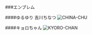###エンブレム

####ゆるゆり 吉川ちなつ
![CHINA-CHU](http://eaassets-a.akamaihd.net/battlelog/prod/emblem/853/590/256/2955055690564052373.png)

####キョロちゃん
![KYORO-CHAN](http://eaassets-a.akamaihd.net/battlelog/prod/emblem/213/590/256/2955055690854807189.png "キョロちゃん")
